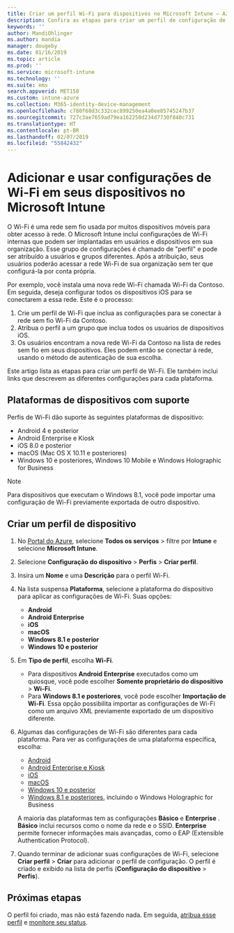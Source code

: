 ```yaml
---
title: Criar um perfil Wi-Fi para dispositivos no Microsoft Intune — Azure | Microsoft Docs
description: Confira as etapas para criar um perfil de configuração de dispositivo Wi-Fi no Microsoft Intune. Crie perfis para Android, Android Enterprise, Android Kiosk, iOS, macOS, Windows 10 e posteriores e Windows Holographic for Business. Use esses perfis para criar uma conexão Wi-Fi para usar certificados, escolher um tipo de EAP, selecionar um método de autenticação, ativar um proxy e muito mais.
keywords: ''
author: MandiOhlinger
ms.author: mandia
manager: dougeby
ms.date: 01/16/2019
ms.topic: article
ms.prod: ''
ms.service: microsoft-intune
ms.technology: ''
ms.suite: ems
search.appverid: MET150
ms.custom: intune-azure
ms.collection: M365-identity-device-management
ms.openlocfilehash: c780f68d3c332cec899250ea4a0ee85745247b37
ms.sourcegitcommit: 727c3ae7659ad79ea162250d234d7730f840c731
ms.translationtype: HT
ms.contentlocale: pt-BR
ms.lasthandoff: 02/07/2019
ms.locfileid: "55842432"
---
```

# <a name="add-and-use-wi-fi-settings-on-your-devices-in-microsoft-intune"></a>Adicionar e usar configurações de Wi-Fi em seus dispositivos no Microsoft Intune

O Wi-Fi é uma rede sem fio usada por muitos dispositivos móveis para obter acesso à rede. O Microsoft Intune inclui configurações de Wi-Fi internas que podem ser implantadas em usuários e dispositivos em sua organização. Esse grupo de configurações é chamado de "perfil" e pode ser atribuído a usuários e grupos diferentes. Após a atribuição, seus usuários poderão acessar a rede Wi-Fi de sua organização sem ter que configurá-la por conta própria.

Por exemplo, você instala uma nova rede Wi-Fi chamada Wi-Fi da Contoso. Em seguida, deseja configurar todos os dispositivos iOS para se conectarem a essa rede. Este é o processo:

1. Crie um perfil de Wi-Fi que inclua as configurações para se conectar à rede sem fio Wi-Fi da Contoso.
2. Atribua o perfil a um grupo que inclua todos os usuários de dispositivos iOS.
3. Os usuários encontram a nova rede Wi-Fi da Contoso na lista de redes sem fio em seus dispositivos. Eles podem então se conectar à rede, usando o método de autenticação de sua escolha.

Este artigo lista as etapas para criar um perfil de Wi-Fi. Ele também inclui links que descrevem as diferentes configurações para cada plataforma.

## <a name="supported-device-platforms"></a>Plataformas de dispositivos com suporte

Perfis de Wi-Fi dão suporte às seguintes plataformas de dispositivo:

- Android 4 e posterior
- Android Enterprise e Kiosk
- iOS 8.0 e posterior
- macOS (Mac OS X 10.11 e posteriores)
- Windows 10 e posteriores, Windows 10 Mobile e Windows Holographic for Business

> [!NOTE]
> Para dispositivos que executam o Windows 8.1, você pode importar uma configuração de Wi-Fi previamente exportada de outro dispositivo.

## <a name="create-a-device-profile"></a>Criar um perfil de dispositivo

1. No [Portal do Azure](https://portal.azure.com), selecione **Todos os serviços** > filtre por **Intune** e selecione **Microsoft Intune**. 
2. Selecione **Configuração do dispositivo** > **Perfis** > **Criar perfil**.
3. Insira um **Nome** e uma **Descrição** para o perfil Wi-Fi.
4. Na lista suspensa **Plataforma**, selecione a plataforma do dispositivo para aplicar as configurações de Wi-Fi. Suas opções:

    - **Android**
    - **Android Enterprise**
    - **iOS**
    - **macOS**
    - **Windows 8.1 e posterior**
    - **Windows 10 e posterior**

5. Em **Tipo de perfil**, escolha **Wi-Fi**.

    - Para dispositivos **Android Enterprise** executados como um quiosque, você pode escolher **Somente proprietário do dispositivo** > **Wi-Fi**.
    - Para **Windows 8.1 e posteriores**, você pode escolher **Importação de Wi-Fi**. Essa opção possibilita importar as configurações de Wi-Fi como um arquivo XML previamente exportado de um dispositivo diferente.

6. Algumas das configurações de Wi-Fi são diferentes para cada plataforma. Para ver as configurações de uma plataforma específica, escolha:

    - [Android](wi-fi-settings-android.md)
    - [Android Enterprise e Kiosk](wi-fi-settings-android-enterprise.md)
    - [iOS](wi-fi-settings-ios.md)
    - [macOS](wi-fi-settings-macos.md)
    - [Windows 10 e posterior](wi-fi-settings-windows.md)
    - [Windows 8.1 e posteriores](wi-fi-settings-import-windows-8-1.md), incluindo o Windows Holographic for Business

    A maioria das plataformas tem as configurações **Básico** e **Enterprise** . **Básico** inclui recursos como o nome da rede e o SSID. **Enterprise** permite fornecer informações mais avançadas, como o EAP (Extensible Authentication Protocol).

7. Quando terminar de adicionar suas configurações de Wi-Fi, selecione **Criar perfil** > **Criar** para adicionar o perfil de configuração. O perfil é criado e exibido na lista de perfis (**Configuração do dispositivo** > **Perfis**).

## <a name="next-steps"></a>Próximas etapas

O perfil foi criado, mas não está fazendo nada. Em seguida, [atribua esse perfil](device-profile-assign.md) e [monitore seu status](device-profile-monitor.md).
